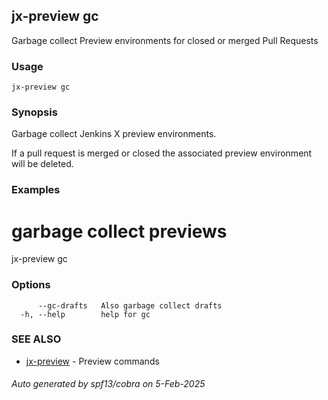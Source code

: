 ## jx-preview gc

Garbage collect Preview environments for closed or merged Pull Requests

### Usage

```
jx-preview gc
```

### Synopsis

Garbage collect Jenkins X preview environments. 

If a pull request is merged or closed the associated preview environment will be deleted.

### Examples

  # garbage collect previews
  jx-preview gc

### Options

```
      --gc-drafts   Also garbage collect drafts
  -h, --help        help for gc
```

### SEE ALSO

* [jx-preview](jx-preview.md)	 - Preview commands

###### Auto generated by spf13/cobra on 5-Feb-2025
